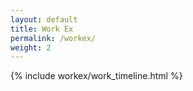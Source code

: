 ```yaml
---
layout: default
title: Work Ex
permalink: /workex/
weight: 2
---
```


<div class="row">
{% include workex/work_timeline.html %}
</div>